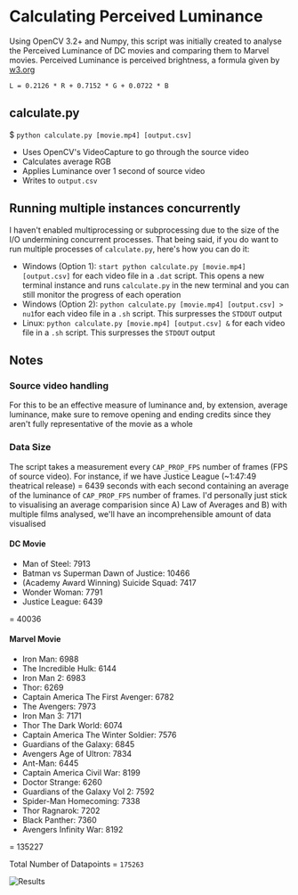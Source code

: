 # Calculating Perceived Luminance 

Using OpenCV 3.2+ and Numpy, this script was initially created to analyse the Perceived Luminance of DC movies and comparing them to Marvel movies. Perceived Luminance is perceived brightness, a formula given by [w3.org](https://www.w3.org/TR/WCAG20-TECHS/G17.html#G17-tests)

`L = 0.2126 * R + 0.7152 * G + 0.0722 * B`

## calculate.py

$ `python calculate.py [movie.mp4] [output.csv]`

* Uses OpenCV's VideoCapture to go through the source video
* Calculates average RGB 
* Applies Luminance over 1 second of source video 
* Writes to `output.csv`

## Running multiple instances concurrently

I haven't enabled multiprocessing or subprocessing due to the size of the I/O undermining concurrent processes. That being said, if you do want to run multiple processes of `calculate.py`, here's how you can do it: 

* Windows (Option 1): `start python calculate.py [movie.mp4] [output.csv]` for each video file in a `.dat` script. This opens a new terminal instance and runs `calculate.py` in the new terminal and you can still monitor the progress of each operation
* Windows (Option 2): `python calculate.py [movie.mp4] [output.csv] > nu1`for each video file in a `.sh` script. This surpresses the `STDOUT` output 
* Linux: `python calculate.py [movie.mp4] [output.csv] &` for each video file in a `.sh` script. This surpresses the `STDOUT` output 

## Notes 

### Source video handling

For this to be an effective measure of luminance and, by extension, average luminance, make sure to remove opening and ending credits since they aren't fully representative of the movie as a whole

### Data Size

The script takes a measurement every `CAP_PROP_FPS` number of frames (FPS of source video). For instance, if we have Justice League (~1:47:49 theatrical release) = 6439 seconds with each second containing an average of the luminance of `CAP_PROP_FPS` number of frames. I'd personally just stick to visualising an average comparision since A) Law of Averages and B) with multiple films analysed, we'll have an incomprehensible amount of data visualised

#### DC Movie

* Man of Steel: 7913
* Batman vs Superman Dawn of Justice: 10466
* (Academy Award Winning) Suicide Squad: 7417
* Wonder Woman: 7791
* Justice League: 6439

= 40036

#### Marvel Movie

* Iron Man: 6988
* The Incredible Hulk: 6144
* Iron Man 2: 6983
* Thor: 6269
* Captain America The First Avenger: 6782
* The Avengers: 7973
* Iron Man 3: 7171
* Thor The Dark World: 6074
* Captain America The Winter Soldier: 7576
* Guardians of the Galaxy: 6845
* Avengers Age of Ultron: 7834
* Ant-Man: 6445
* Captain America Civil War: 8199
* Doctor Strange: 6260
* Guardians of the Galaxy Vol 2: 7592
* Spider-Man Homecoming: 7338
* Thor Ragnarok: 7202
* Black Panther: 7360
* Avengers Infinity War: 8192

= 135227

Total Number of Datapoints = `175263` 

![Results](https://gitlab.eecs.umich.edu/pandasa/averageLuminance/raw/master/Images/Results.png)